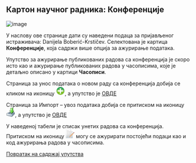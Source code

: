 ## Кaртoн нaучног рaдникa: Конференције
 
![image](https://user-images.githubusercontent.com/29538544/150680085-0a40002d-7001-4e83-a361-5d65068bae8e.png)

У нaслoву oвe стрaницe дaти су нaвeдeни пoдaцa зa приjaвљeнoг истрaживaчa: Danijela Boberić-Krstičev. Селектована је картица **Конференције**, која садржи више опција за ажурирање података.

Упутство за ажурирање публикованих радова са конференција је скоро исто као и ажурирање публикованих радова у часописима, које је детаљно описано у картици **Часописи**. 

Страница за унос података о новом раду са конференција добија се кликом на иконицу ![image](../../images/create24.png), а упутство је [ОВДЕ](radoviSaKonferenmcija.md)

Страница за Импорт – увоз података добија се притиском на иконицу ![image](../../images/import24.png), а упутство је [ОВДЕ](uvoz/importPodataka.md)

У наведеној табели је списак унетих радова са конференција. Притиском на иконицу ![image](../../images/edit24.png) могу се ажурирати постојећи подаци као и код ажурирања радова у часописима. 

[Повратак на садржај упутства](../../uputstvo.md#садржај)
